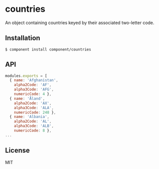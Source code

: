 # countries

  An object containing countries keyed by their associated two-letter code.

## Installation

    $ component install component/countries

## API

```js
modules.exports = [
  { name: 'Afghanistan',
    alpha2Code: 'AF',
    alpha3Code: 'AFG',
    numericCode: 4 },
  { name: 'Åland',
    alpha2Code: 'AX',
    alpha3Code: 'ALA',
    numericCode: 248 },
  { name: 'Albania',
    alpha2Code: 'AL',
    alpha3Code: 'ALB',
    numericCode: 8 },
...
```

## License

  MIT

